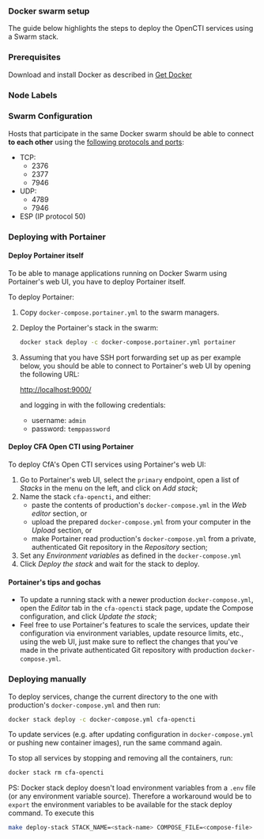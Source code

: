 
### Docker swarm setup

The guide below highlights the steps to deploy the OpenCTI services using a Swarm stack.

### Prerequisites

Download and install Docker as described in [Get Docker](https://docs.docker.com/get-docker/)

### Node Labels



### Swarm Configuration

Hosts that participate in the same Docker swarm should be able to connect **to each other** using the [following protocols and ports](https://docs.docker.com/engine/swarm/swarm-tutorial/#open-protocols-and-ports-between-the-hosts):

* TCP:
  * 2376
  * 2377
  * 7946
* UDP:
  * 4789
  * 7946
* ESP (IP protocol 50)

### Deploying with Portainer

#### Deploy Portainer itself

To be able to manage applications running on Docker Swarm using Portainer's web UI, you have to deploy Portainer itself.

To deploy Portainer:

1. Copy `docker-compose.portainer.yml` to the swarm managers.

2. Deploy the Portainer's stack in the swarm:

   ```bash
   docker stack deploy -c docker-compose.portainer.yml portainer
   ```

3. Assuming that you have SSH port forwarding set up as per example below, you should be able to connect to Portainer's web UI by opening the following URL:

   <http://localhost:9000/>

   and logging in with the following credentials:

   * username: `admin`
   * password: `temppassword`

#### Deploy CFA Open CTI using Portainer

To deploy CfA's Open CTI services using Portainer's web UI:

1. Go to Portainer's web UI, select the `primary` endpoint, open a list of *Stacks* in the menu on the left, and click on *Add stack*;
2. Name the stack `cfa-opencti`, and either:
   * paste the contents of production's `docker-compose.yml` in the *Web editor* section, or
   * upload the prepared `docker-compose.yml` from your computer in the *Upload* section, or
   * make Portainer read production's `docker-compose.yml` from a private, authenticated Git repository in the *Repository* section;
3. Set any *Environment variables* as defined in the `docker-compose.yml`
4. Click *Deploy the stack* and wait for the stack to deploy.

#### Portainer's tips and gochas

* To update a running stack with a newer production `docker-compose.yml`, open the *Editor* tab in the `cfa-opencti` stack page, update the Compose configuration, and click *Update the stack*;
* Feel free to use Portainer's features to scale the services, update their configuration via environment variables, update resource limits, etc., using the web UI, just make sure to reflect the changes that you've made in the private authenticated Git repository with production `docker-compose.yml`.

### Deploying manually

To deploy services, change the current directory to the one with production's `docker-compose.yml` and then run:

```bash
docker stack deploy -c docker-compose.yml cfa-opencti
```

To update services (e.g. after updating configuration in `docker-compose.yml` or pushing new container images), run the same command again.

To stop all services by stopping and removing all the containers, run:

```bash
docker stack rm cfa-opencti
```

PS: Docker stack deploy doesn't load environment variables from a `.env` file (or any environment variable source). Therefore a workaround would be to `export` the environment variables to be available for the stack deploy command.
To execute this

```bash
make deploy-stack STACK_NAME=<stack-name> COMPOSE_FILE=<compose-file>
```
